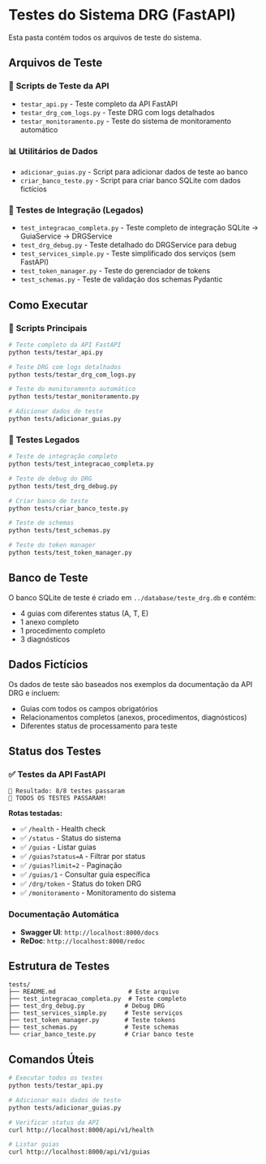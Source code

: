 # Testes do Sistema DRG (FastAPI)

Esta pasta contém todos os arquivos de teste do sistema.

## Arquivos de Teste

### 🧪 **Scripts de Teste da API**

- `testar_api.py` - Teste completo da API FastAPI
- `testar_drg_com_logs.py` - Teste DRG com logs detalhados
- `testar_monitoramento.py` - Teste do sistema de monitoramento automático

### 📊 **Utilitários de Dados**

- `adicionar_guias.py` - Script para adicionar dados de teste ao banco
- `criar_banco_teste.py` - Script para criar banco SQLite com dados fictícios

### 🔧 **Testes de Integração (Legados)**

- `test_integracao_completa.py` - Teste completo de integração SQLite → GuiaService → DRGService
- `test_drg_debug.py` - Teste detalhado do DRGService para debug
- `test_services_simple.py` - Teste simplificado dos serviços (sem FastAPI)
- `test_token_manager.py` - Teste do gerenciador de tokens
- `test_schemas.py` - Teste de validação dos schemas Pydantic

## Como Executar

### 🚀 **Scripts Principais**

```bash
# Teste completo da API FastAPI
python tests/testar_api.py

# Teste DRG com logs detalhados
python tests/testar_drg_com_logs.py

# Teste do monitoramento automático
python tests/testar_monitoramento.py

# Adicionar dados de teste
python tests/adicionar_guias.py
```

### 🔧 **Testes Legados**

```bash
# Teste de integração completo
python tests/test_integracao_completa.py

# Teste de debug do DRG
python tests/test_drg_debug.py

# Criar banco de teste
python tests/criar_banco_teste.py

# Teste de schemas
python tests/test_schemas.py

# Teste do token manager
python tests/test_token_manager.py
```

## Banco de Teste

O banco SQLite de teste é criado em `../database/teste_drg.db` e contém:

- 4 guias com diferentes status (A, T, E)
- 1 anexo completo
- 1 procedimento completo
- 3 diagnósticos

## Dados Fictícios

Os dados de teste são baseados nos exemplos da documentação da API DRG e incluem:

- Guias com todos os campos obrigatórios
- Relacionamentos completos (anexos, procedimentos, diagnósticos)
- Diferentes status de processamento para teste

## Status dos Testes

### ✅ **Testes da API FastAPI**

```
🎯 Resultado: 8/8 testes passaram
🎉 TODOS OS TESTES PASSARAM!
```

**Rotas testadas:**

- ✅ `/health` - Health check
- ✅ `/status` - Status do sistema
- ✅ `/guias` - Listar guias
- ✅ `/guias?status=A` - Filtrar por status
- ✅ `/guias?limit=2` - Paginação
- ✅ `/guias/1` - Consultar guia específica
- ✅ `/drg/token` - Status do token DRG
- ✅ `/monitoramento` - Monitoramento do sistema

### **Documentação Automática**

- **Swagger UI**: `http://localhost:8000/docs`
- **ReDoc**: `http://localhost:8000/redoc`

## Estrutura de Testes

```
tests/
├── README.md                    # Este arquivo
├── test_integracao_completa.py  # Teste completo
├── test_drg_debug.py           # Debug DRG
├── test_services_simple.py     # Teste serviços
├── test_token_manager.py       # Teste tokens
├── test_schemas.py             # Teste schemas
└── criar_banco_teste.py        # Criar banco teste
```

## Comandos Úteis

```bash
# Executar todos os testes
python tests/testar_api.py

# Adicionar mais dados de teste
python tests/adicionar_guias.py

# Verificar status da API
curl http://localhost:8000/api/v1/health

# Listar guias
curl http://localhost:8000/api/v1/guias
```
